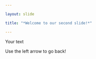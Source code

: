 ```yaml
---

layout: slide

title: "*Welcome to our second slide!*"

---
```


Your text

Use the left arrow to go back!


